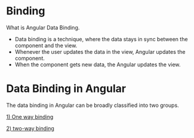 # Binding

What is Angular Data Binding. <br>
- Data binding is a technique, where the data stays in sync between the component and the view. 
- Whenever the user updates the data in the view, Angular updates the component. 
- When the component gets new data, the Angular updates the view.

# Data Binding in Angular
The data binding in Angular can be broadly classified into two groups.  <br>

[1) One way binding](https://github.com/Girish-GAP/Angular/tree/main/Binding/One%20way%20binding)  <br>


[2) two-way binding](https://github.com/Girish-GAP/Angular/tree/main/Binding/Two%20way%20binding)  <br>


